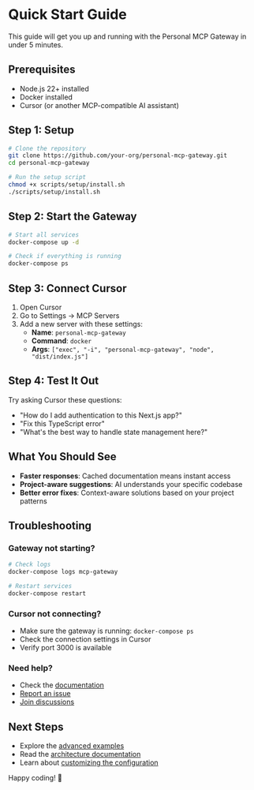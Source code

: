 # Quick Start Guide

This guide will get you up and running with the Personal MCP Gateway in under 5 minutes.

## Prerequisites

- Node.js 22+ installed
- Docker installed
- Cursor (or another MCP-compatible AI assistant)

## Step 1: Setup

```bash
# Clone the repository
git clone https://github.com/your-org/personal-mcp-gateway.git
cd personal-mcp-gateway

# Run the setup script
chmod +x scripts/setup/install.sh
./scripts/setup/install.sh
```

## Step 2: Start the Gateway

```bash
# Start all services
docker-compose up -d

# Check if everything is running
docker-compose ps
```

## Step 3: Connect Cursor

1. Open Cursor
2. Go to Settings → MCP Servers
3. Add a new server with these settings:
   - **Name**: `personal-mcp-gateway`
   - **Command**: `docker`
   - **Args**: `["exec", "-i", "personal-mcp-gateway", "node", "dist/index.js"]`

## Step 4: Test It Out

Try asking Cursor these questions:

- "How do I add authentication to this Next.js app?"
- "Fix this TypeScript error"
- "What's the best way to handle state management here?"

## What You Should See

- **Faster responses**: Cached documentation means instant access
- **Project-aware suggestions**: AI understands your specific codebase
- **Better error fixes**: Context-aware solutions based on your project patterns

## Troubleshooting

### Gateway not starting?
```bash
# Check logs
docker-compose logs mcp-gateway

# Restart services
docker-compose restart
```

### Cursor not connecting?
- Make sure the gateway is running: `docker-compose ps`
- Check the connection settings in Cursor
- Verify port 3000 is available

### Need help?
- Check the [documentation](docs/)
- [Report an issue](https://github.com/your-org/personal-mcp-gateway/issues)
- [Join discussions](https://github.com/your-org/personal-mcp-gateway/discussions)

## Next Steps

- Explore the [advanced examples](examples/advanced/)
- Read the [architecture documentation](docs/ARCHITECTURE.md)
- Learn about [customizing the configuration](docs/CONFIGURATION.md)

Happy coding! 🚀
